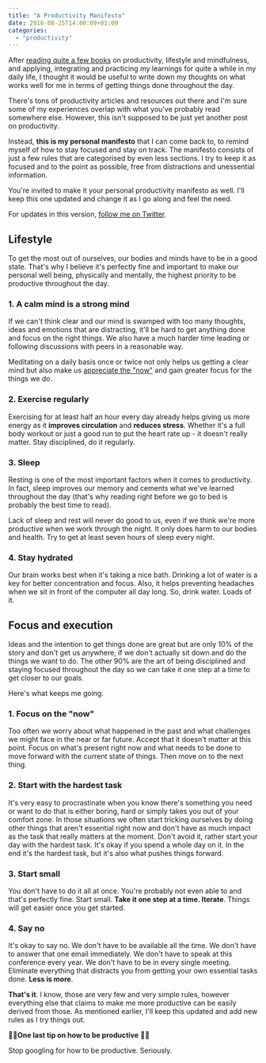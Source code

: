 ```yaml
---
title: "A Productivity Manifesto"
date: 2018-08-25T14:00:09+01:00
categories:
  - "productivity"
---
```


After [reading quite a few books](https://www.goodreads.com/user/show/62899927-pascal-precht) on productivity, lifestyle and mindfulness, and applying, integrating and practicing my learnings for quite a while in my daily life, I thought it would be useful to write down my thoughts on what works well for me in terms of getting things done throughout the day.

There's tons of productivity articles and resources out there and I'm sure some of my experiences overlap with what you've probably read somewhere else. However, this isn't supposed to be just yet another post on productivity.

Instead, **this is my personal manifesto** that I can come back to, to remind myself of how to stay focused and stay on track. The manifesto consists of just a few rules that are categorised by even less sections. I try to keep it as focused and to the point as possible, free from distractions and unessential information.

You're invited to make it your personal productivity manifesto as well. I'll keep this one updated and change it as I go along and feel the need.

For updates in this version, [follow me on Twitter](https://twitter.com/PascalPrecht).

## Lifestyle

To get the most out of ourselves, our bodies and minds have to be in a good state. That's why I believe it's perfectly fine and important to make our personal well being, physically and mentally, the highest priority to be productive throughout the day.

### 1. A calm mind is a strong mind

If we can't think clear and our mind is swamped with too many thoughts, ideas and emotions that are distracting, it'll be hard to get anything done and focus on the right things. We also have a much harder time leading or following discussions with peers in a reasonable way.

Meditating on a daily basis once or twice not only helps us getting a clear mind but also make us [appreciate the "now"](/posts/a-productivity-manifesto/#1-focus-on-the-now) and gain greater focus for the things we do.

### 2. Exercise regularly

Exercising for at least half an hour every day already helps giving us more energy as it **improves circulation** and **reduces stress**. Whether it's a full body workout or just a good run to put the heart rate up - it doesn't really matter. Stay disciplined, do it regularly.

### 3. Sleep

Resting is one of the most important factors when it comes to productivity. In fact, sleep improves our memory and cements what we've learned throughout the day (that's why reading right before we go to bed is probably the best time to read).

Lack of sleep and rest will never do good to us, even if we think we're more productive when we work through the night. It only does harm to our bodies and health. Try to get at least seven hours of sleep every night.

### 4. Stay hydrated

Our brain works best when it's taking a nice bath. Drinking a lot of water is a key for better concentration and focus. Also, it helps preventing headaches when we sit in front of the computer all day long. So, drink water. Loads of it.

## Focus and execution

Ideas and the intention to get things done are great but are only 10% of the story and don't get us anywhere, if we don't actually sit down and do the things we want to do. The other 90% are the art of being disciplined and staying focused throughout the day so we can take it one step at a time to get closer to our goals.

Here's what keeps me going.

### 1. Focus on the "now"

Too often we worry about what happened in the past and what challenges we might face in the near or far future. Accept that it doesn't matter at this point. Focus on what's present right now and what needs to be done to move forward with the current state of things. Then move on to the next thing.

### 2. Start with the hardest task

It's very easy to procrastinate when you know there's something you need or want to do that is either boring, hard or simply takes you out of your comfort zone. In those situations we often start tricking ourselves by doing other things that aren't essential right now and don't have as much impact as the task that really matters at the moment. Don't avoid it, rather start your day with the hardest task. It's okay if you spend a whole day on it. In the end it's the hardest task, but it's also what pushes things forward.

### 3. Start small

You don't have to do it all at once. You're probably not even able to and that's perfectly fine. Start small. **Take it one step at a time. Iterate**. Things will get easier once you get started.

### 4. Say no

It's okay to say no. We don't have to be available all the time. We don't have to answer that one email immediately. We don't have to speak at this conference every year. We don't have to be in every single meeting. Eliminate everything that distracts you from getting your own essential tasks done. **Less is more**.

**That's it**. I know, those are very few and very simple rules, however everything else that claims to make me more productive can be easily derived from those. As mentioned earlier, I'll keep this updated and add new rules as I try things out.

☝🏼**One last tip on how to be productive** ☝🏼

Stop googling for how to be productive. Seriously.
